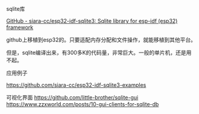 sqlite库

[GitHub - siara-cc/esp32-idf-sqlite3: Sqlite library for esp-idf (esp32) framework](https://github.com/siara-cc/esp32-idf-sqlite3)

github上移植到esp32的。只要适配内存分配和文件操作，就能移植到其他平台。

但是，sqlite编译出来，有300多K的代码量，非常巨大。一般的单片机，还是用不起。

应用例子

https://github.com/siara-cc/esp32-idf-sqlite3-examples

可视化界面
https://github.com/little-brother/sqlite-gui
https://www.zzxworld.com/posts/10-gui-clients-for-sqlite-db